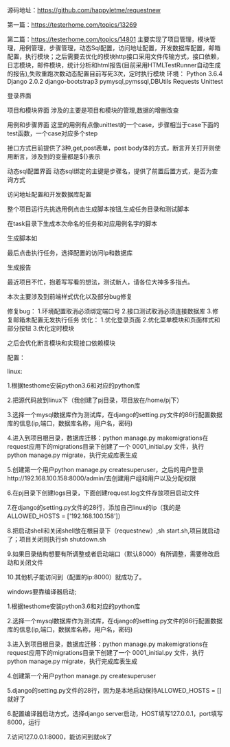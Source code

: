 源码地址：https://github.com/happyletme/requestnew

第一篇：https://testerhome.com/topics/13269

第二篇：https://testerhome.com/topics/14801
主要实现了项目管理，模块管理，用例管理，步骤管理，动态Sql配置，访问地址配置，开发数据库配置，邮箱配置，执行模块；之后需要去优化的模块http接口采用文件传输方式，接口依赖，日志模块，邮件模块，统计分析和html报告(目前采用HTMLTestRunner自动生成的报告),失败重跑次数动态配置目前写死3次，定时执行模块
环境：
Python 3.6.4
Django 2.0.2
django-bootstrap3
pymysql,pymssql,DBUtils
Requests
Unittest

登录界面


项目和模块界面
涉及的主要是项目和模块的管理,数据的增删改查






用例和步骤界面
这里的用例有点像unittest的一个case，步骤相当于case下面的test函数，一个case对应多个step




接口方式目前提供了3种,get,post表单，post body体的方式，断言开关打开则使用断言，涉及到的变量都是${}表示






动态sql配置界面
动态sql绑定的主键是步骤名，提供了前置后置方式，是否为查询方式






访问地址配置和开发数据库配置




整个项目运行先挑选用例点击生成脚本按钮,生成任务目录和测试脚本


在task目录下生成本次命名的任务和对应用例名字的脚本


生成脚本如


最后点击执行任务，选择配置的访问Ip和数据库


生成报告


最近项目不忙，抱着写写看的想法，测试新人，请各位大神多多指点。


本次主要涉及到前端样式优化以及部分bug修复






修复bug：
1.环境配置取消必须绑定端口号
2.接口测试取消必须连接数据库
3.修复邮箱未配置无发执行任务
优化：
1.优化登录页面
2.优化菜单模块和页面样式和部分按钮
3.优化定时模块

之后会优化断言模块和实现接口依赖模块




配置：

linux:

1.根据testhome安装python3.6和对应的python库

2.把源代码放到linux下（我创建了pj目录，项目放在/home/pj下）

3.选择一个mysql数据库作为测试库，在django的setting.py文件的86行配置数据库的信息(ip,端口，数据库名称，用户名，密码)

4.进入到项目根目录，数据库迁移：python manage.py makemigrations在request应用下的migrations目录下创建了一个 0001_initial.py 文件，执行python manage.py migrate，执行完成库表生成

5.创建第一个用户python manage.py createsuperuser，之后的用户登录http://192.168.100.158:8000/admin/去创建用户组和用户以及分配权限

6.在pj目录下创建logs目录，下面创建request.log文件存放项目启动文件

7.在django的setting.py文件的28行，添加自己linux的ip（我的是ALLOWED_HOSTS = ['192.168.100.158']）

8.把启动shell和关闭shell放在根目录下（requestnew）,sh start.sh,项目就启动了；项目关闭则执行sh shutdown.sh

9.如果目录结构想要有所调整或者启动端口（默认8000）有所调整，需要修改启动和关闭文件

10.其他机子能访问到（配置的ip:8000）就成功了。

windows要靠编译器启动;

1.根据testhome安装python3.6和对应的python库

2.选择一个mysql数据库作为测试库，在django的setting.py文件的86行配置数据库的信息(ip,端口，数据库名称，用户名，密码)

3.进入到项目根目录，数据库迁移：python manage.py makemigrations在request应用下的migrations目录下创建了一个 0001_initial.py 文件，执行python manage.py migrate，执行完成库表生成

4.创建第一个用户python manage.py createsuperuser

5.django的setting.py文件的28行，因为是本地启动保持ALLOWED_HOSTS = []就好了

6.配置编译器启动方式，选择django server启动，HOST填写127.0.0.1，port填写8000，运行

7.访问127.0.0.1:8000，能访问到就ok了

